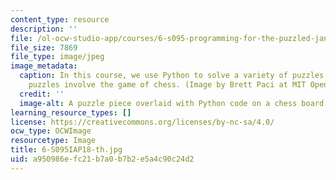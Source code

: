 ```yaml
---
content_type: resource
description: ''
file: /ol-ocw-studio-app/courses/6-s095-programming-for-the-puzzled-january-iap-2018/a950986efc21b7a0b7b2e5a4c90c24d2_6-S095IAP18-th.jpg
file_size: 7869
file_type: image/jpeg
image_metadata:
  caption: In this course, we use Python to solve a variety of puzzles. Two of the
    puzzles involve the game of chess. (Image by Brett Paci at MIT OpenCourseWare.)
  credit: ''
  image-alt: A puzzle piece overlaid with Python code on a chess board.
learning_resource_types: []
license: https://creativecommons.org/licenses/by-nc-sa/4.0/
ocw_type: OCWImage
resourcetype: Image
title: 6-S095IAP18-th.jpg
uid: a950986e-fc21-b7a0-b7b2-e5a4c90c24d2
---
```

